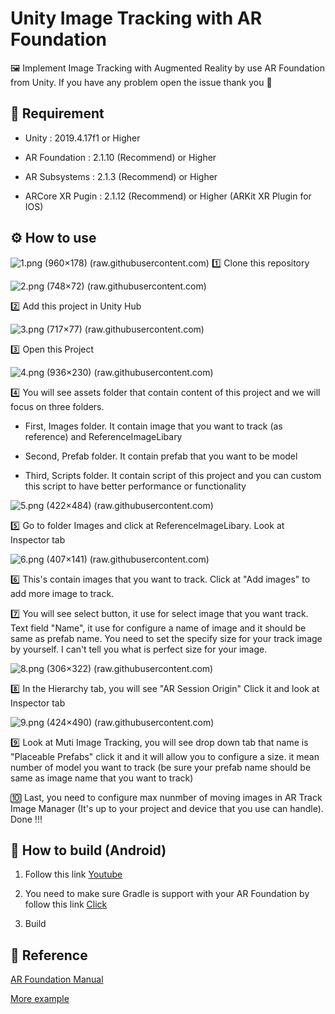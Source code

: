 
  

# Unity Image Tracking with AR Foundation

  

:framed_picture: Implement Image Tracking with Augmented Reality by use AR Foundation from Unity. If you have any problem open the issue thank you :pray:

  
  

## :pushpin: Requirement

  

- Unity : 2019.4.17f1 or Higher

  

- AR Foundation : 2.1.10 (Recommend) or Higher

  

- AR Subsystems : 2.1.3 (Recommend) or Higher

  

- ARCore XR Pugin : 2.1.12 (Recommend) or Higher (ARKit XR Plugin for IOS)

  
  

## :gear: How to use


![1.png (960×178) (raw.githubusercontent.com)](https://raw.githubusercontent.com/RTae/Unity_ImageTracking/main/Example/1.png)
:one: Clone this repository

 ![2.png (748×72) (raw.githubusercontent.com)](https://raw.githubusercontent.com/RTae/Unity_ImageTracking/main/Example/2.png)

:two: Add this project in Unity Hub

 ![3.png (717×77) (raw.githubusercontent.com)](https://raw.githubusercontent.com/RTae/Unity_ImageTracking/main/Example/3.png)

:three: Open this Project

 ![4.png (936×230) (raw.githubusercontent.com)](https://raw.githubusercontent.com/RTae/Unity_ImageTracking/main/Example/4.png)

:four: You will see assets folder that contain content of this project and we will focus on three folders.

  

- First, Images folder. It contain image that you want to track (as reference) and ReferenceImageLibary

  

- Second, Prefab folder. It contain prefab that you want to be model

  

- Third, Scripts folder. It contain script of this project and you can custom this script to have better performance or functionality

![5.png (422×484) (raw.githubusercontent.com)](https://raw.githubusercontent.com/RTae/Unity_ImageTracking/main/Example/5.png)

:five: Go to folder Images and click at ReferenceImageLibary. Look at Inspector tab

![6.png (407×141) (raw.githubusercontent.com)](https://raw.githubusercontent.com/RTae/Unity_ImageTracking/main/Example/6.png)

:six: This's contain images that you want to track. Click at "Add images" to add more image to track.



:seven: You will see select button, it use for select image that you want track. Text field "Name", it use for configure a name of image and it should be same as prefab name. You need to set the specify size for your track image by yourself. I can't tell you what is perfect size for your image.

![8.png (306×322) (raw.githubusercontent.com)](https://raw.githubusercontent.com/RTae/Unity_ImageTracking/main/Example/8.png)  

:eight: In the Hierarchy tab, you will see "AR Session Origin" Click it and look at Inspector tab

 ![9.png (424×490) (raw.githubusercontent.com)](https://raw.githubusercontent.com/RTae/Unity_ImageTracking/main/Example/9.png)

:nine: Look at Muti Image Tracking, you will see drop down tab that name is "Placeable Prefabs" click it and it will allow you to configure a size. it mean number of model you want to track (be sure your prefab name should be same as image name that you want to track)

  

:keycap_ten: Last, you need to configure max nunmber of moving images in AR Track Image Manager (It's up to your project and device that you use can handle). Done !!!

  
  

## :hammer: How to build (Android)

1) Follow this link [Youtube](https://www.youtube.com/watch?v=0mpsiO2lCx0)

2) You need to make sure Gradle is support with your AR Foundation by follow this link [Click](https://developers.google.com/ar/develop/unity/android-11-build)

3) Build

  

## :blue_book: Reference

[AR Foundation Manual](https://docs.unity3d.com/Packages/com.unity.xr.arfoundation@4.1/manual/index.html)

[More example](https://github.com/Unity-Technologies/arfoundation-samples)